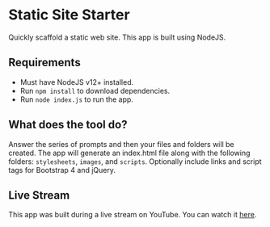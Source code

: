 # Static Site Starter

Quickly scaffold a static web site. This app is built using NodeJS.

## Requirements

- Must have NodeJS v12+ installed.
- Run `npm install` to download dependencies.
- Run `node index.js` to run the app.

## What does the tool do?

Answer the series of prompts and then your files and folders will be created. The app will generate an index.html file along with the following folders: `stylesheets`, `images`, and `scripts`. Optionally include links and script tags for Bootstrap 4 and jQuery.

## Live Stream

This app was built during a live stream on YouTube. You can watch it [here](https://youtu.be/Iss22dKsx1c).
